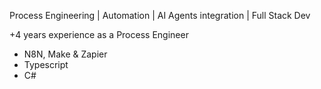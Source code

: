 Process Engineering | Automation | AI Agents integration | Full Stack Dev

+4 years experience as a Process Engineer

- N8N, Make & Zapier
- Typescript
- C# 

<!---
Andriy-Kozlovsky/Andriy-Kozlovsky is a ✨ special ✨ repository because its `README.md` (this file) appears on your GitHub profile.
You can click the Preview link to take a look at your changes.
--->
